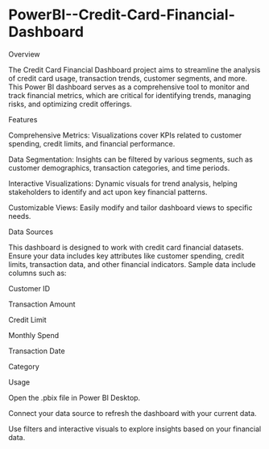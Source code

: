 # PowerBI--Credit-Card-Financial-Dashboard
Overview

The Credit Card Financial Dashboard project aims to streamline the analysis of credit card usage, transaction trends, customer segments, and more. This Power BI dashboard serves as a comprehensive tool to monitor and track financial metrics, which are critical for identifying trends, managing risks, and optimizing credit offerings.


Features

Comprehensive Metrics: Visualizations cover KPIs related to customer spending, credit limits, and financial performance.

Data Segmentation: Insights can be filtered by various segments, such as customer demographics, transaction categories, and time periods.

Interactive Visualizations: Dynamic visuals for trend analysis, helping stakeholders to identify and act upon key financial patterns.

Customizable Views: Easily modify and tailor dashboard views to specific needs.



Data Sources

This dashboard is designed to work with credit card financial datasets. Ensure your data includes key attributes like customer spending, credit limits, transaction data, and other financial indicators. Sample data include columns such as:

Customer ID

Transaction Amount

Credit Limit

Monthly Spend

Transaction Date

Category



Usage

Open the .pbix file in Power BI Desktop.

Connect your data source to refresh the dashboard with your current data.

Use filters and interactive visuals to explore insights based on your financial data.
